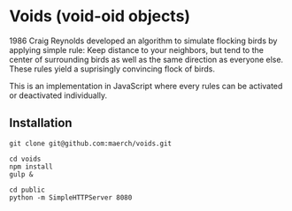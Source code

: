 Voids (void-oid objects)
=====

1986 Craig Reynolds developed an algorithm to simulate flocking birds by applying simple rule: Keep distance to your neighbors, but tend to the center of surrounding birds as well as the same direction as everyone else. These rules yield a suprisingly convincing flock of birds.

This is an implementation in JavaScript where every rules can be activated or deactivated individually.

## Installation

```
git clone git@github.com:maerch/voids.git

cd voids
npm install
gulp &

cd public
python -m SimpleHTTPServer 8080
```
